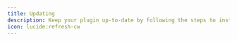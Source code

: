 ```yaml
---
title: Updating
description: Keep your plugin up-to-date by following the steps to install updates and manage ongoing maintenance.
icon: lucide:refresh-cw
---
```

